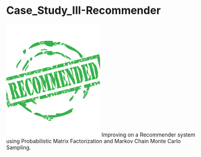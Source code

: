 # Case_Study_III-Recommender

<p align="left">
  <img src="images/rec.jpg"/> Improving on a Recommender system using Probabilistic Matrix Factorization and Markov Chain Monte Carlo Sampling.

</p>

